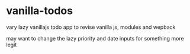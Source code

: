 # vanilla-todos

vary lazy vanillajs todo app to revise vanilla js, modules and wepback

may want to change the lazy priority and date inputs for something more legit
